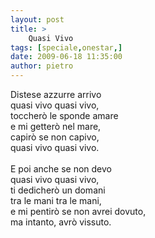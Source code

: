 ```yaml
---
layout: post
title: >
    Quasi Vivo
tags: [speciale,onestar,]
date: 2009-06-18 11:35:00
author: pietro
---
```

Distese azzurre arrivo<br/>quasi vivo quasi vivo,<br/>toccherò le sponde amare<br/>e mi getterò nel mare,<br/>capirò se non capivo,<br/>quasi vivo quasi vivo.<br/><br/>E poi anche se non devo<br/>quasi vivo quasi vivo,<br/>ti dedicherò un domani<br/>tra le mani tra le mani,<br/>e mi pentirò se non avrei dovuto,<br/>ma intanto, avrò vissuto.
